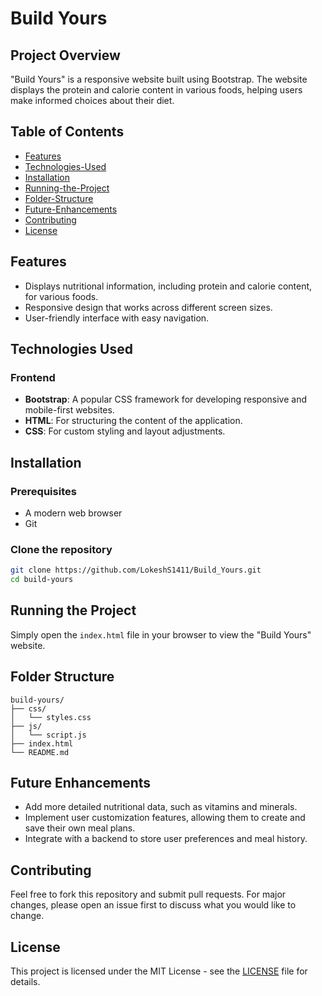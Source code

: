
# Build Yours

## Project Overview
"Build Yours" is a responsive website built using Bootstrap. The website displays the protein and calorie content in various foods, helping users make informed choices about their diet.

## Table of Contents
- [Features](#features)
- [Technologies-Used](#technologies-used)
- [Installation](#installation)
- [Running-the-Project](#running-the-project)
- [Folder-Structure](#folder-structure)
- [Future-Enhancements](#future-enhancements)
- [Contributing](#contributing)
- [License](#license)

## Features
- Displays nutritional information, including protein and calorie content, for various foods.
- Responsive design that works across different screen sizes.
- User-friendly interface with easy navigation.

## Technologies Used

### Frontend
- **Bootstrap**: A popular CSS framework for developing responsive and mobile-first websites.
- **HTML**: For structuring the content of the application.
- **CSS**: For custom styling and layout adjustments.
## Installation

### Prerequisites
- A modern web browser
- Git

### Clone the repository
```bash
git clone https://github.com/LokeshS1411/Build_Yours.git
cd build-yours
```

## Running the Project

Simply open the `index.html` file in your browser to view the "Build Yours" website.

## Folder Structure
```
build-yours/
├── css/
│   └── styles.css
├── js/
│   └── script.js
├── index.html
└── README.md
```

## Future Enhancements
- Add more detailed nutritional data, such as vitamins and minerals.
- Implement user customization features, allowing them to create and save their own meal plans.
- Integrate with a backend to store user preferences and meal history.

## Contributing
Feel free to fork this repository and submit pull requests. For major changes, please open an issue first to discuss what you would like to change.

## License
This project is licensed under the MIT License - see the [LICENSE](LICENSE) file for details.
